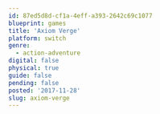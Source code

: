 ```yaml
---
id: 87ed5d8d-cf1a-4eff-a393-2642c69c1077
blueprint: games
title: 'Axiom Verge'
platform: switch
genre:
  - action-adventure
digital: false
physical: true
guide: false
pending: false
posted: '2017-11-28'
slug: axiom-verge
---
```

